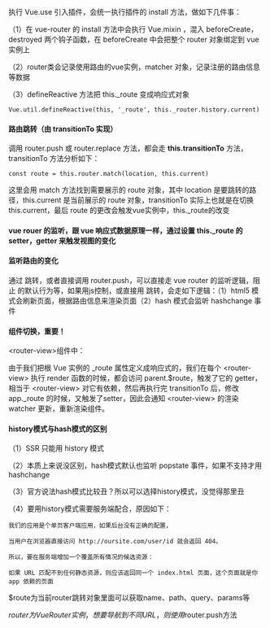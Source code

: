 执行 Vue.use 引入插件，会统一执行插件的 install 方法，做如下几件事：

（1）在 vue-router 的 install 方法中会执行 Vue.mixin ，混入 beforeCreate，destroyed 两个钩子函数，在 beforeCreate 中会把整个 router 对象绑定到 vue 实例上

（2）router类会记录使用路由的vue实例，matcher 对象，记录注册的路由信息等数据

（3）defineReactive 方法把 this._route 变成响应式对象

```
Vue.util.defineReactive(this, '_route', this._router.history.current)
```

#### 路由跳转（由 transitionTo 实现）

调用 router.push 或 router.replace 方法，都会走 <strong>this.transitionTo</strong> 方法，transitionTo 方法分析如下：

```
const route = this.router.match(location, this.current)
```

这里会用 match 方法找到需要展示的 route 对象，其中 location 是要跳转的路径，this.current 是当前展示的 route 对象，transitionTo 实际上也就是在切换 this.current，最后 route 的更改会触发vue实例中，this._route的改变

#### vue rouer 的监听，跟 vue 响应式数据原理一样，通过设置 this._route 的 setter，getter 来触发视图的变化

#### 监听路由的变化

通过 <router-link> 跳转，或者直接调用 router.push，可以直接走 vue router 的监听逻辑，阻止 <a> 的默认行为等，如果用js控制，或直接用 <a> 跳转，会走如下逻辑：（1）html5 模式会刷新页面，根据路由信息来渲染页面（2）hash 模式会监听 hashchange 事件

#### 组件切换，重要！

\<router-view\>组件中：

由于我们把根 Vue 实例的 _route 属性定义成响应式的，我们在每个 \<router-view\> 执行 render 函数的时候，都会访问 parent.$route，触发了它的 getter，相当于 \<router-view\> 对它有依赖，然后再执行完 transitionTo 后，修改 app._route 的时候，又触发了setter，因此会通知 \<router-view\> 的渲染 watcher 更新，重新渲染组件。

#### history模式与hash模式的区别

（1）SSR 只能用 history 模式

（2）本质上来说没区别，hash模式默认也监听 popstate 事件，如果不支持才用 hashchange

（3）官方说法hash模式比较丑？所以可以选择history模式，没觉得那里丑

（4）要用history模式需要服务端配合，原因如下：

```
我们的应用是个单页客户端应用，如果后台没有正确的配置，

当用户在浏览器直接访问 http://oursite.com/user/id 就会返回 404。

所以，要在服务端增加一个覆盖所有情况的候选资源：

如果 URL 匹配不到任何静态资源，则应该返回同一个 index.html 页面，这个页面就是你 app 依赖的页面
```

$route为当前router跳转对象里面可以获取name、path、query、params等

$router为VueRouter实例，想要导航到不同URL，则使用$router.push方法

